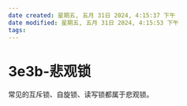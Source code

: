 ```yaml
---
date created: 星期五, 五月 31日 2024, 4:15:37 下午
date modified: 星期五, 五月 31日 2024, 4:15:53 下午
tags: 
---
```


# 3e3b-悲观锁

常见的互斥锁、自旋锁、读写锁都属于悲观锁。